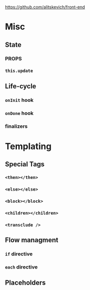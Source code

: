 https://github.com/alitskevich/front-end

# Misc

## State
### PROPS

### `this.update`

## Life-cycle
### `onInit` hook

### `onDone` hook

### finalizers

# Templating

## Special Tags
### `<then></then>`

### `<else></else>`

### `<block></block>`

### `<children></children>`

### `<transclude />`

## Flow managment
### `if` directive

### `each` directive

## Placeholders
